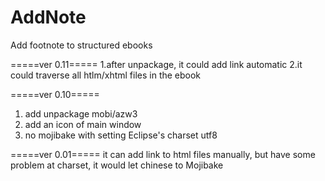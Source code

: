 # AddNote
Add footnote to structured ebooks

=====ver 0.11=====
1.after unpackage, it could add link automatic
2.it could traverse all htlm/xhtml files in the ebook

=====ver 0.10=====
1. add unpackage mobi/azw3
2. add an icon of main window
3. no mojibake with setting Eclipse's charset utf8

=====ver 0.01=====
it can add link to html files manually, but have some problem at charset, it would let chinese to Mojibake
